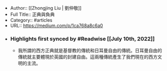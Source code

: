 - Author:: [[Zhongjing Liu | 劉仲敬]]
- Full Title:: 正典與負典
- Category:: #articles
- URL:: https://medium.com/p/1ca768a8c6a0
- ### Highlights first synced by #Readwise [[July 10th, 2022]]
    - 我所謂的西方正典就是基督教的傳統和日耳曼自由的傳統。日耳曼自由的傳統就主要體現於英國的封建自由。這兩種傳統產生了我們現在的西方文明的主流。
